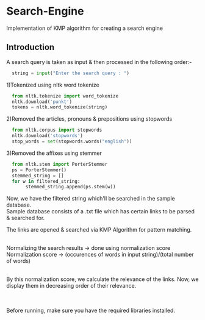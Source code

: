 # Search-Engine
Implementation of KMP algorithm for creating a search engine

## Introduction
A search query is taken as input & then processed in the following order:-
```python
  string = input("Enter the search query : ")
```  
1)Tokenized using nltk word tokenize<br />
```python
  from nltk.tokenize import word_tokenize
  nltk.download('punkt')
  tokens = nltk.word_tokenize(string)
```  
2)Removed the articles, pronouns & prepositions using stopwords<br />
```python
  from nltk.corpus import stopwords
  nltk.download('stopwords')
  stop_words = set(stopwords.words("english"))
  ```
3)Removed the affixes using stemmer<br />
```python
  from nltk.stem import PorterStemmer
  ps = PorterStemmer()
  stemmed_string = []
  for w in filtered_string:
       stemmed_string.append(ps.stem(w))
```

Now, we have the filtered string which'll be searched in the sample database.<br />
Sample database consists of a .txt file which has certain links to be parsed & searched for.<br />

The links are opened & searched via KMP Algorithm for pattern matching.<br /><br />

Normalizing the search results -> done using normalization score<br />
Normalization score -> (occurences of words in input string)/(total number of words)<br /><br />

By this normalization score, we calculate the relevance of the links. Now, we display them in decreasing order of their relevance. <br />
<br /> <br />

Before running, make sure you have the required libraries installed.
